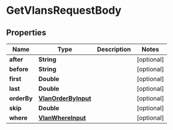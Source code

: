 

# GetVlansRequestBody


## Properties

Name | Type | Description | Notes
------------ | ------------- | ------------- | -------------
**after** | **String** |  |  [optional]
**before** | **String** |  |  [optional]
**first** | **Double** |  |  [optional]
**last** | **Double** |  |  [optional]
**orderBy** | [**VlanOrderByInput**](VlanOrderByInput.md) |  |  [optional]
**skip** | **Double** |  |  [optional]
**where** | [**VlanWhereInput**](VlanWhereInput.md) |  |  [optional]




